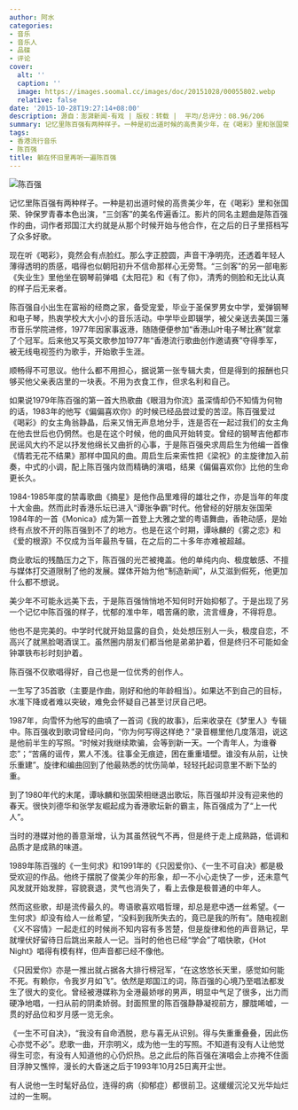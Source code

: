 ```yaml
---
author: 阿水
categories:
- 音乐
- 音乐人
- 品碟
- 评论
cover:
  alt: ''
  caption: ''
  image: https://images.soomal.cc/images/doc/20151028/00055802.webp
  relative: false
date: '2015-10-28T19:27:14+08:00'
description: 源自：澎湃新闻-有戏 | 版权：转载 |  平均/总评分：08.96/206
summary: 记忆里陈百强有两种样子。一种是初出道时候的高贵美少年，在《喝彩》里和张国荣、钟保罗青春本色出演，“三剑客”的美名传遍香江。影片的同名主题曲是陈百强作的曲，词作者郑国江大约就是从那个时候开始与他合作，在之后的日子里搭档写了众多好歌……
tags:
- 香港流行音乐
- 陈百强
title: 躺在怀旧里再听一遍陈百强
---
```


![陈百强](https://images.soomal.cc/images/doc/20151028/00055803.webp)





记忆里陈百强有两种样子。一种是初出道时候的高贵美少年，在《喝彩》里和张国荣、钟保罗青春本色出演，“三剑客”的美名传遍香江。影片的同名主题曲是陈百强作的曲，词作者郑国江大约就是从那个时候开始与他合作，在之后的日子里搭档写了众多好歌。

现在听《喝彩》，竟然会有点脸红。那么字正腔圆，声音干净明亮，还透着年轻人薄得透明的质感，唱得也似朝阳初升不信命那样心无旁骛。“三剑客”的另一部电影《失业生》里他坐在钢琴前弹唱《太阳花》和《有了你》，清秀的侧脸和无比认真的样子后无来者。



陈百强自小出生在富裕的经商之家，备受宠爱，毕业于圣保罗男女中学，爱弹钢琴和电子琴，热衷学校大大小小的音乐活动。中学毕业即辍学，被父亲送去美国三藩市音乐学院进修，1977年因家事返港，随随便便参加“香港山叶电子琴比赛”就拿了个冠军。后来他又写英文歌参加1977年“香港流行歌曲创作邀请赛”夺得季军，被无线电视签约为歌手，开始歌手生涯。

顺畅得不可思议。他什么都不用担心，据说第一张专辑大卖，但是得到的报酬也只够买他父亲表店里的一块表。不用为衣食工作，但求名利和自己。

如果说1979年陈百强的第一首大热歌曲《眼泪为你流》虽深情却仍不知情为何物的话，1983年的他写《偏偏喜欢你》的时候已经品尝过爱的苦涩。陈百强爱过《喝彩》的女主角翁静晶，后来又悄无声息地分手，连是否在一起过我们的女主角在他去世后也仍惘然。也是在这个时候，他的曲风开始转变。曾经的钢琴吉他都市民谣风大约不足以抒发他绵长又曲折的心事，于是陈百强央求周启生为他编一首像《情若无花不结果》那样中国风的曲。周启生后来索性把《梁祝》的主旋律加入前奏，中式的小调，配上陈百强内敛而精确的演唱，结果《偏偏喜欢你》比他的生命更长久。



1984-1985年度的禁毒歌曲《摘星》是他作品里难得的雄壮之作，亦是当年的年度十大金曲。然而此时香港乐坛已进入“谭张争霸”时代。他曾经的好朋友张国荣1984年的一首《Monica》成为第一首登上大雅之堂的粤语舞曲，香艳动感，是始终有点放不开的陈百强到不了的地方。也是在这个时期，谭咏麟的《雾之恋》和《爱的根源》不仅成为当年最热专辑，在之后的二十多年亦难被超越。

商业歌坛的残酷压力之下，陈百强的光芒被掩盖。他的单纯内向、极度敏感、不擅与媒体打交道限制了他的发展。媒体开始为他“制造新闻”，从艾滋到假死，他更加什么都不想说。

美少年不可能永远美下去，于是陈百强悄悄地不知何时开始抑郁了。于是出现了另一个记忆中陈百强的样子，忧郁的准中年，唱苦痛的歌，流言缠身，不得将息。

他也不是完美的。中学时代就开始显露的自负，处处想压别人一头，极度自恋，不高兴了就黑脸喝酒误工。虽然圈内朋友们都当他是弟弟护着，但是终归不可能如金钟罩铁布衫时刻护着。

陈百强不仅歌唱得好，自己也是一位优秀的创作人。

一生写了35首歌（主要是作曲，刚好和他的年龄相当）。如果达不到自己的目标，水准下降或者难以突破，难免会怀疑自己甚至讨厌自己吧。

1987年，向雪怀为他写的曲填了一首词《我的故事》，后来收录在《梦里人》专辑中。陈百强收到歌词曾经问向，“你为何写得这样绝？”录音棚里他几度落泪，说这是他前半生的写照。“时候对我继续欺骗，会等到新一天。一个青年人，为谁眷恋”；“苦痛的谣传，累人不浅。往事全无痕迹，困在重重墙壁。谁没有从前，让快乐重建”。旋律和编曲回到了他最熟悉的忧伤简单，轻轻托起词意里不断下坠的重。



到了1980年代的末尾，谭咏麟和张国荣相继退出歌坛，陈百强却并没有迎来他的春天。很快刘德华和张学友崛起成为香港歌坛新的霸主，陈百强成为了“上一代人”。

当时的港媒对他的善意渐增，认为其虽然锐气不再，但是终于走上成熟路，低调和品质才是成熟的味道。

1989年陈百强的《一生何求》和1991年的《只因爱你》、《一生不可自决》都是极受欢迎的作品。他终于摆脱了俊美少年的形象，却一不小心走快了一步，还未意气风发就开始发胖，容貌衰退，灵气也消失了，看上去像是极普通的中年人。

然而这些歌，却是流传最久的。粤语歌喜欢唱哲理，却总是悲中透一丝希望。《一生何求》却没有给人一丝希望，“没料到我所失去的，竟已是我的所有”。随电视剧《义不容情》一起走红的时候尚不知内容有多苦楚，但是旋律和他的声音熟记，早就埋伏好留待日后跳出来敲人一记。当时的他也已经“学会”了唱快歌，《Hot Night》唱得有模有样，但声音都已经不像他。

《只因爱你》亦是一推出就占据各大排行榜冠军，“在这悠悠长天里，感觉如何能不死。有赖你，令我岁月如飞”。依然是郑国江的词，陈百强的心境乃至唱法都发生了很大的变化。曾经被港媒称为全港最娇嗲的男声，明显中气足了很多，出力而硬净地唱，一扫从前的阴柔娇弱。封面照里的陈百强静静凝视前方，朦胧唏嘘，一贯的好品位和岁月感一览无余。

《一生不可自决》，“我没有自命洒脱，悲与喜无从识别。得与失重重叠叠，因此伤心亦觉不必”。悲歌一曲，开宗明义，成为他一生的写照。不知道有没有人让他觉得生可恋，有没有人知道他的心仍炽热。总之此后的陈百强在演唱会上亦掩不住面目浮肿又憔悴，漫长的大昏迷之后于1993年10月25日离开尘世。

有人说他一生时髦好品位，连得的病（抑郁症）都很前卫。这缓缓沉沦又光华灿烂过的一生啊。